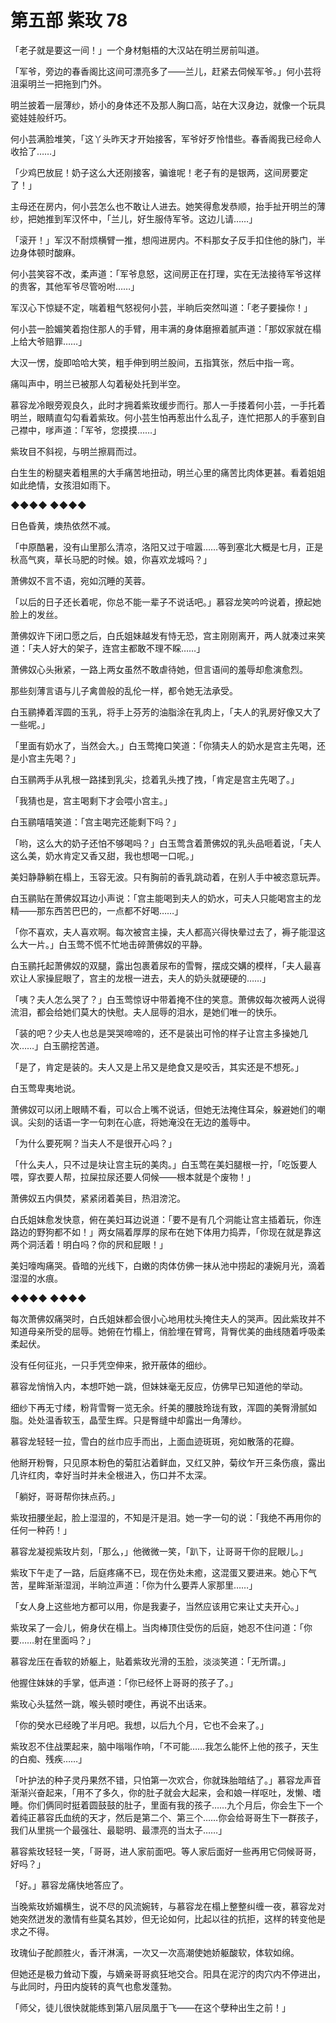 # 第五部 紫玫 78

「老子就是要这一间！」一个身材魁梧的大汉站在明兰房前叫道。

「军爷，旁边的春香阁比这间可漂亮多了——兰儿，赶紧去伺候军爷。」何小芸将沮渠明兰一把拖到门外。

明兰披着一层薄纱，娇小的身体还不及那人胸口高，站在大汉身边，就像一个玩具瓷娃娃般纤巧。

何小芸满脸堆笑，「这丫头昨天才开始接客，军爷好歹怜惜些。春香阁我已经命人收拾了……」

「少鸡巴放屁！奶子这么大还刚接客，骗谁呢！老子有的是银两，这间房要定了！」

主母还在房内，何小芸怎么也不敢让人进去。她笑得愈发恭顺，抬手扯开明兰的薄纱，把她推到军汉怀中，「兰儿，好生服侍军爷。这边儿请……」

「滚开！」军汉不耐烦横臂一推，想闯进房内。不料那女子反手扣住他的脉门，半边身体顿时酸麻。

何小芸笑容不改，柔声道：「军爷息怒，这间房正在打理，实在无法接待军爷这样的贵客，其他军爷尽管吩咐……」

军汉心下惊疑不定，喘着粗气怒视何小芸，半晌后突然叫道：「老子要操你！」

何小芸一脸媚笑着抱住那人的手臂，用丰满的身体磨擦着腻声道：「那奴家就在榻上给大爷赔罪……」

大汉一愣，旋即哈哈大笑，粗手伸到明兰股间，五指箕张，然后中指一弯。

痛叫声中，明兰已被那人勾着秘处托到半空。

慕容龙冷眼旁观良久，此时才拥着紫玫缓步而行。那人一手搂着何小芸，一手托着明兰，眼睛直勾勾看着紫玫。何小芸生怕再惹出什么乱子，连忙把那人的手塞到自己襟中，嗲声道：「军爷，您摸摸……」

紫玫目不斜视，与明兰擦肩而过。

白生生的粉腿夹着粗黑的大手痛苦地扭动，明兰心里的痛苦比肉体更甚。看着姐姐如此绝情，女孩泪如雨下。

◆◆◆◆ ◆◆◆◆

日色昏黄，燠热依然不减。

「中原酷暑，没有山里那么清凉，洛阳又过于喧嚣……等到塞北大概是七月，正是秋高气爽，草长马肥的时候。娘，你喜欢龙城吗？」

萧佛奴不言不语，宛如沉睡的芙蓉。

「以后的日子还长着呢，你总不能一辈子不说话吧。」慕容龙笑吟吟说着，撩起她脸上的发丝。

萧佛奴许下闭口愿之后，白氏姐妹越发有恃无恐，宫主刚刚离开，两人就凑过来笑道：「夫人好大的架子，连宫主都敢不理不睬……」

萧佛奴心头揪紧，一路上两女虽然不敢虐待她，但言语间的羞辱却愈演愈烈。

那些刻薄言语与儿子禽兽般的乱伦一样，都令她无法承受。

白玉鹂捧着浑圆的玉乳，将手上芬芳的油脂涂在乳肉上，「夫人的乳房好像又大了一些呢。」

「里面有奶水了，当然会大。」白玉莺掩口笑道：「你猜夫人的奶水是宫主先喝，还是小宫主先喝？」

白玉鹂两手从乳根一路揉到乳尖，捻着乳头拽了拽，「肯定是宫主先喝了。」

「我猜也是，宫主喝剩下才会喂小宫主。」

白玉鹂嘻嘻笑道：「宫主喝完还能剩下吗？」

「哟，这么大的奶子还怕不够喝吗？」白玉莺含着萧佛奴的乳头品咂着说，「夫人这么美，奶水肯定又香又甜，我也想喝一口呢。」

美妇静静躺在榻上，玉容无波。只有胸前的香乳跳动着，在别人手中被恣意玩弄。

白玉鹂贴在萧佛奴耳边小声说：「宫主能喝到夫人的奶水，可夫人只能喝宫主的龙精——那东西苦巴巴的，一点都不好喝……」

「你不喜欢，夫人喜欢啊。每次被宫主操，夫人都高兴得快晕过去了，褥子能湿这么大一片。」白玉莺不慌不忙地击碎萧佛奴的平静。

白玉鹂托起萧佛奴的双腿，露出包裹着尿布的雪臀，摆成交媾的模样，「夫人最喜欢让人家操屁眼了，宫主的龙根一进去，夫人的奶头就硬硬的……」

「咦？夫人怎么哭了？」白玉莺惊讶中带着掩不住的笑意。萧佛奴每次被两人说得流泪，都会给她们莫大的快慰。夫人屈辱的泪水，是她们唯一的快乐。

「装的吧？少夫人也总是哭哭啼啼的，还不是装出可怜的样子让宫主多操她几次……」白玉鹂挖苦道。

「是了，肯定是装的。夫人又是上吊又是绝食又是咬舌，其实还是不想死。」

白玉莺卑夷地说。

萧佛奴可以闭上眼睛不看，可以合上嘴不说话，但她无法掩住耳朵，躲避她们的嘲讽。尖刻的话语一字一句刺在心底，将她淹没在无边的羞辱中。

「为什么要死啊？当夫人不是很开心吗？」

「什么夫人，只不过是块让宫主玩的美肉。」白玉莺在美妇腿根一拧，「吃饭要人喂，穿衣要人帮，拉屎拉尿还要人伺候——根本就是个废物！」

萧佛奴五内俱焚，紧紧闭着美目，热泪滂沱。

白氏姐妹愈发快意，俯在美妇耳边说道：「要不是有几个洞能让宫主插着玩，你连路边的野狗都不如！」两女隔着厚厚的尿布在她下体用力捣弄，「你现在就是靠这两个洞活着！明白吗？你的屄和屁眼！」

美妇嚎啕痛哭。昏暗的光线下，白嫩的肉体仿佛一抹从池中捞起的凄婉月光，滴着湿湿的水痕。

◆◆◆◆ ◆◆◆◆

每次萧佛奴痛哭时，白氏姐妹都会很小心地用枕头掩住夫人的哭声。因此紫玫并不知道母亲所受的屈辱。她俯在竹榻上，俏脸埋在臂弯，背臀优美的曲线随着呼吸柔柔起伏。

没有任何征兆，一只手凭空伸来，掀开蔽体的细纱。

慕容龙悄悄入内，本想吓她一跳，但妹妹毫无反应，仿佛早已知道他的举动。

细纱下再无寸缕，粉背雪臀一览无余。纤美的腰肢玲珑有致，浑圆的美臀滑腻如脂。处处温香软玉，晶莹生辉。只是臀缝中却露出一角薄纱。

慕容龙轻轻一拉，雪白的丝巾应手而出，上面血迹斑斑，宛如散落的花瓣。

他掰开粉臀，只见原本粉色的菊肛沾着鲜血，又红又肿，菊纹乍开三条伤痕，露出几许红肉，幸好当时并未全根进入，伤口并不太深。

「躺好，哥哥帮你抹点药。」

紫玫扭腰坐起，脸上湿湿的，不知是汗是泪。她一字一句的说：「我绝不再用你的任何一种药！」

慕容龙凝视紫玫片刻，「那么，」他微微一笑，「趴下，让哥哥干你的屁眼儿。」

紫玫下午走了一路，后庭疼痛不已，现在伤处未癒，这混蛋又要进来。她心下气苦，星眸渐渐湿润，半晌泣声道：「你为什么要弄人家那里……」

「女人身上这些地方都可以用，你是我妻子，当然应该用它来让丈夫开心。」

紫玫呆了一会儿，俯身伏在榻上。当肉棒顶住受伤的后庭，她忍不住问道：「你要……射在里面吗？」

慕容龙压在香软的娇躯上，贴着紫玫光滑的玉脸，淡淡笑道：「无所谓。」

他握住妹妹的手掌，低声道：「你已经怀上哥哥的孩子了。」

紫玫心头猛然一跳，喉头顿时哽住，再说不出话来。

「你的癸水已经晚了半月吧。我想，以后九个月，它也不会来了。」

紫玫忍不住战栗起来，脑中嗡嗡作响，「不可能……我怎么能怀上他的孩子，天生的白痴、残疾……」

「叶护法的种子灵丹果然不错，只怕第一次欢合，你就珠胎暗结了。」慕容龙声音渐渐兴奋起来，「用不了多久，你的肚子就会大起来，会和娘一样呕吐，发懒、嗜睡。你们俩同时挺着圆鼓鼓的肚子，里面有我的孩子……九个月后，你会生下一个着纯正慕容氏血统的天才，然后是第二个、第三个……你会给哥哥生下一群孩子，我们从里挑一个最强壮、最聪明、最漂亮的当太子……」

慕容紫玫轻轻一笑，「哥哥，进人家前面吧。等人家后面好一些再用它伺候哥哥，好吗？」

「好。」慕容龙痛快地答应了。

当晚紫玫娇媚横生，说不尽的风流婉转，与慕容龙在榻上整整纠缠一夜，慕容龙对她突然迸发的激情有些莫名其妙，但无论如何，比起以往的抗拒，这样的转变他是求之不得。

玫瑰仙子酡颜胜火，香汗淋漓，一次又一次高潮使她娇躯酸软，体软如绵。

但她还是极力耸动下腹，与嫡亲哥哥疯狂地交合。阳具在泥泞的肉穴内不停进出，与此同时，丹田内旋转的真气也愈发蓬勃。

「师父，徒儿很快就能练到第八层凤凰于飞——在这个孽种出生之前！」

